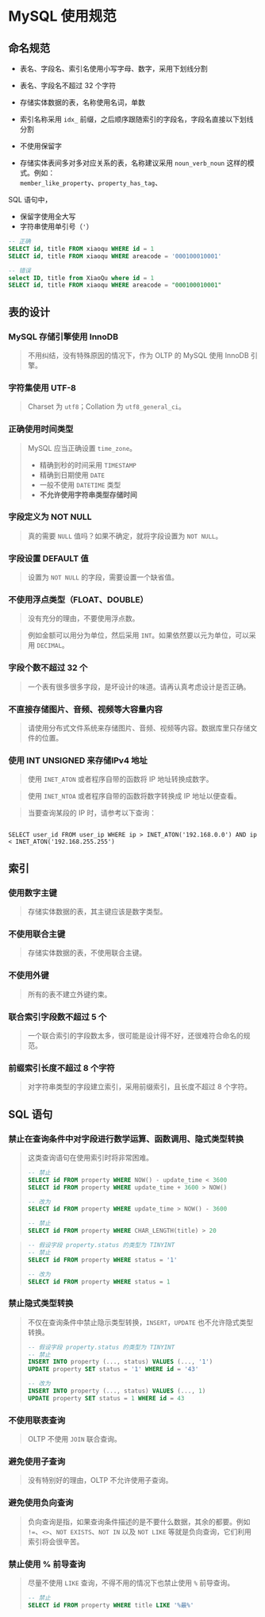 # MySQL 使用规范

## 命名规范

- 表名、字段名、索引名使用小写字母、数字，采用下划线分割
- 表名、字段名不超过 32 个字符
- 存储实体数据的表，名称使用名词，单数
- 索引名称采用 `idx_` 前缀，之后顺序跟随索引的字段名，字段名直接以下划线分割
- 不使用保留字

- 存储实体表间多对多对应关系的表，名称建议采用 `noun_verb_noun` 这样的模式。例如：  
  `member_like_property`、`property_has_tag`、

SQL 语句中，

- 保留字使用全大写
- 字符串使用单引号（`'`）

```sql
-- 正确
SELECT id, title FROM xiaoqu WHERE id = 1
SELECT id, title FROM xiaoqu WHERE areacode = '000100010001'

-- 错误
select ID, title from XiaoQu where id = 1
SELECT id, title FROM xiaoqu WHERE areacode = "000100010001"
```

## 表的设计

### MySQL 存储引擎使用 InnoDB

> 不用纠结，没有特殊原因的情况下，作为 OLTP 的 MySQL 使用 InnoDB 引擎。

### 字符集使用 UTF-8

> Charset 为 `utf8`；Collation 为 `utf8_general_ci`。

### 正确使用时间类型

> MySQL 应当正确设置 `time_zone`。
>
> - 精确到秒的时间采用 `TIMESTAMP`
> - 精确到日期使用 `DATE`
> - 一般不使用 `DATETIME` 类型
> - **不允许使用字符串类型存储时间**

### 字段定义为 NOT NULL

> 真的需要 `NULL` 值吗？如果不确定，就将字段设置为 `NOT NULL`。

### 字段设置 DEFAULT 值

> 设置为 `NOT NULL` 的字段，需要设置一个缺省值。

### 不使用浮点类型（FLOAT、DOUBLE）

> 没有充分的理由，不要使用浮点数。

> 例如金额可以用分为单位，然后采用 `INT`。如果依然要以元为单位，可以采用 `DECIMAL`。

### 字段个数不超过 32 个

> 一个表有很多很多字段，是坏设计的味道。请再认真考虑设计是否正确。

### 不直接存储图片、音频、视频等大容量内容

> 请使用分布式文件系统来存储图片、音频、视频等内容。数据库里只存储文件的位置。

### 使用 INT UNSIGNED 来存储IPv4 地址

> 使用 `INET_ATON` 或者程序自带的函数将 IP 地址转换成数字。

> 使用 `INET_NTOA` 或者程序自带的函数将数字转换成 IP 地址以便查看。

> 当要查询某段的 IP 时，请参考以下查询：

```

SELECT user_id FROM user_ip WHERE ip > INET_ATON('192.168.0.0') AND ip < INET_ATON('192.168.255.255')

```

## 索引

### 使用数字主键

> 存储实体数据的表，其主键应该是数字类型。

### 不使用联合主键

> 存储实体数据的表，不使用联合主键。

### 不使用外键

> 所有的表不建立外键约束。

### 联合索引字段数不超过 5 个

> 一个联合索引的字段数太多，很可能是设计得不好，还很难符合命名的规范。

### 前缀索引长度不超过 8 个字符

> 对字符串类型的字段建立索引，采用前缀索引，且长度不超过 8 个字符。

## SQL 语句

### 禁止在查询条件中对字段进行数学运算、函数调用、隐式类型转换

> 这类查询语句在使用索引时将非常困难。
>
> ```sql
> -- 禁止
> SELECT id FROM property WHERE NOW() - update_time < 3600
> SELECT id FROM property WHERE update_time + 3600 > NOW()
>
> -- 改为
> SELECT id FROM property WHERE update_time > NOW() - 3600
> ```
>
> ```sql
> -- 禁止
> SELECT id FROM property WHERE CHAR_LENGTH(title) > 20
> ```

> ```sql
> -- 假设字段 property.status 的类型为 TINYINT
> -- 禁止
> SELECT id FROM property WHERE status = '1'
>
> -- 改为
> SELECT id FROM property WHERE status = 1
> ```

### 禁止隐式类型转换

> 不仅在查询条件中禁止隐示类型转换，`INSERT`，`UPDATE` 也不允许隐式类型转换。
>
> ```sql
> -- 假设字段 property.status 的类型为 TINYINT
> -- 禁止
> INSERT INTO property (..., status) VALUES (..., '1')
> UPDATE property SET status = '1' WHERE id = '43'
>
> -- 改为
> INSERT INTO property (..., status) VALUES (..., 1)
> UPDATE property SET status = 1 WHERE id = 43
> ```

### 不使用联表查询

> OLTP 不使用 `JOIN` 联合查询。

### 避免使用子查询

> 没有特别好的理由，OLTP 不允许使用子查询。

### 避免使用负向查询

> 负向查询是指，如果查询条件描述的是不要什么数据，其余的都要。例如 `!=`、`<>`、`NOT EXISTS`、`NOT IN` 以及 `NOT LIKE` 等就是负向查询，它们利用索引将会很辛苦。

### 禁止使用 % 前导查询

> 尽量不使用 `LIKE` 查询，不得不用的情况下也禁止使用 `%` 前导查询。
>
> ```sql
> -- 禁止
> SELECT id FROM property WHERE title LIKE '%最%'
> ```
